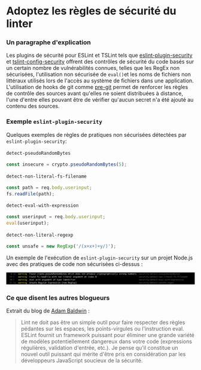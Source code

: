 # Adoptez les règles de sécurité du linter

### Un paragraphe d'explication

Les plugins de sécurité pour ESLint et TSLint tels que [eslint-plugin-security](https://github.com/nodesecurity/eslint-plugin-security) et [tslint-config-security](https://www.npmjs.com/package/tslint-config-security) offrent des contrôles de sécurité du code basés sur un certain nombre de vulnérabilités connues, telles que les RegEx non sécurisées, l'utilisation non sécurisée de `eval()`et les noms de fichiers non littéraux utilisés lors de l'accès au système de fichiers dans une application. L'utilisation de hooks de git comme [pre-git](https://github.com/bahmutov/pre-git) permet de renforcer les règles de contrôle des sources avant qu'elles ne soient distribuées à distance, l'une d'entre elles pouvant être de vérifier qu'aucun secret n'a été ajouté au contenu des sources.

### Exemple `eslint-plugin-security`

Quelques exemples de règles de pratiques non sécurisées détectées par `eslint-plugin-security`:

`detect-pseudoRandomBytes`

```javascript
const insecure = crypto.pseudoRandomBytes(5);
```

`detect-non-literal-fs-filename`

```javascript
const path = req.body.userinput;
fs.readFile(path);
```

`detect-eval-with-expression`

```javascript
const userinput = req.body.userinput;
eval(userinput);
```

`detect-non-literal-regexp`

```javascript
const unsafe = new RegExp('/(x+x+)+y/)');
```

Un exemple de l'exécution de `eslint-plugin-security` sur un projet Node.js avec des pratiques de code non sécurisées ci-dessus :

![exemple de vérification nsp](../../assets/images/eslint-plugin-security.png)

### Ce que disent les autres blogueurs

Extrait du blog de [Adam Baldwin](https://www.safaribooksonline.com/blog/2014/03/28/using-eslint-plugins-node-js-app-security/) :
> Lint ne doit pas être un simple outil pour faire respecter des règles pédantes sur les espaces, les points-virgules ou l'instruction eval. ESLint fournit un framework puissant pour éliminer une grande variété de modèles potentiellement dangereux dans votre code (expressions régulières, validation d'entrée, etc.). Je pense qu'il constitue un nouvel outil puissant qui mérite d'être pris en considération par les développeurs JavaScript soucieux de la sécurité.
